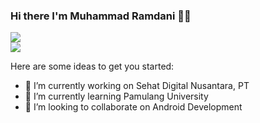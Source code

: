 ### Hi there I'm Muhammad Ramdani 💁🏻

<a href="https://github.com/anuraghazra/github-readme-stats">
  <img align="center" src="https://github-readme-stats.vercel.app/api?username=diigel&theme=react&show_icons=true" />
</a>

<br>

<a href="https://github.com/anuraghazra/github-readme-stats">
  <img align="center" src="https://github-readme-stats.vercel.app/api/top-langs/?username=diigel&layout=compact&theme=react" />
</a>


Here are some ideas to get you started:

- 🔭 I’m currently working on Sehat Digital Nusantara, PT
- 🌱 I’m currently learning Pamulang University
- 👯 I’m looking to collaborate on Android Development


